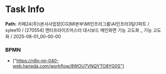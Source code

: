 # Task Info

**Path:** 카페24(주)\본사사업장\[CG]MI본부\MI인프라그룹\AI인프라3팀\1파트 / sylee10 / [270554] 엔터프라이즈마스터 대시보드 메인화면 기능 고도화 _ 기능 고도화 / 2025-08-01_00-00-00

### BPMN
- ["https://n8n-mi-040-web.hanpda.com/workflow/8WOU7VNQYTO8YG0S"]

